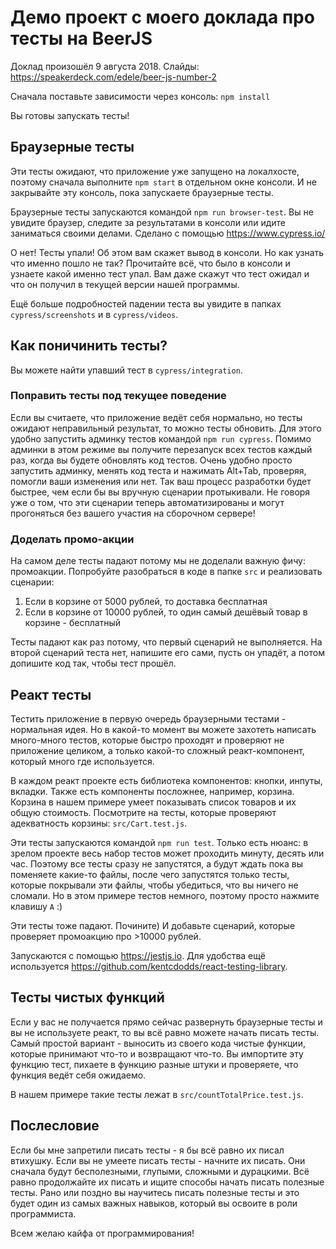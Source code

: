 # Демо проект с моего доклада про тесты на BeerJS

Доклад произошёл 9 августа 2018. Слайды: https://speakerdeck.com/edele/beer-js-number-2

Сначала поставьте зависимости через консоль: `npm install`

Вы готовы запускать тесты!

## Браузерные тесты

Эти тесты ожидают, что приложение уже запущено на локалхосте, поэтому сначала выполните `npm start` в отдельном окне консоли. И не закрывайте эту консоль, пока запускаете браузерные тесты.

Браузерные тесты запускаются командой `npm run browser-test`. Вы не увидите браузер, следите за результатами в консоли или идите заниматься своими делами. Сделано с помощью https://www.cypress.io/

О нет! Тесты упали! Об этом вам скажет вывод в консоли. Но как узнать что именно пошло не так? Прочитайте всё, что было в консоли и узнаете какой именно тест упал. Вам даже скажут что тест ожидал и что он получил в текущей версии нашей программы.

Ещё больше подробностей падении теста вы увидите в папках `cypress/screenshots` и в `cypress/videos`.

## Как поничинить тесты?

Вы можете найти упавший тест в `cypress/integration`.

### Поправить тесты под текущее поведение

Если вы считаете, что приложение ведёт себя нормально, но тесты ожидают неправильный результат, то можно тесты обновить. Для этого удобно запустить админку тестов командой `npm run cypress`. Помимо админки в этом режиме вы получите перезапуск всех тестов каждый раз, когда вы будете обновлять код тестов. Очень удобно просто запустить админку, менять код теста и нажимать Alt+Tab, проверяя, помогли ваши изменения или нет. Так ваш процесс разработки будет быстрее, чем если бы вы вручную сценарии протыкивали. Не говоря уже о том, что эти сценарии теперь автоматизированы и могут прогоняться без вашего участия на сборочном сервере!

### Доделать промо-акции

На самом деле тесты падают потому мы не доделали важную фичу: промоакции. Попробуйте разобраться в коде в папке `src` и реализовать сценарии:

1. Если в корзине от 5000 рублей, то доставка бесплатная
2. Если в корзине от 10000 рублей, то один самый дешёвый товар в корзине - бесплатный

Тесты падают как раз потому, что первый сценарий не выполняется. На второй сценарий теста нет, напишите его сами, пусть он упадёт, а потом допишите код так, чтобы тест прошёл.

## Реакт тесты

Тестить приложение в первую очередь браузерными тестами - нормальная идея. Но в какой-то момент вы можете захотеть написать много-много тестов, которые быстро проходят и проверяют не приложение целиком, а только какой-то сложный реакт-компонент, который много где используется.

В каждом реакт проекте есть библиотека компонентов: кнопки, инпуты, вкладки. Также есть компоненты посложнее, например, корзина. Корзина в нашем примере умеет показывать список товаров и их общую стоимость. Посмотрите на тесты, которые проверяют адекватность корзины: `src/Cart.test.js`.

Эти тесты запускаются командой `npm run test`. Только есть нюанс: в зрелом проекте весь набор тестов может проходить минуту, десять или час. Поэтому все тесты сразу не запустятся, а будут ждать пока вы поменяете какие-то файлы, после чего запустятся только тесты, которые покрывали эти файлы, чтобы убедиться, что вы ничего не сломали. Но в этом примере тестов немного, поэтому просто нажмите клавишу `A` :)

Эти тесты тоже падают. Почините) И добавьте сценарий, которые проверяет промоакцию про >10000 рублей.

Запускаются с помощью https://jestjs.io. Для удобства ещё используется https://github.com/kentcdodds/react-testing-library.

## Тесты чистых функций

Если у вас не получается прямо сейчас развернуть браузерные тесты и вы не используете реакт, то вы всё равно можете начать писать тесты. Самый простой вариант - выносить из своего кода чистые функции, которые принимают что-то и возвращают что-то. Вы импортите эту функцию тест, пихаете в функцию разные штуки и проверяете, что функция ведёт себя ожидаемо.

В нашем примере такие тесты лежат в `src/countTotalPrice.test.js`.

## Послесловие

Если бы мне запретили писать тесты - я бы всё равно их писал втихушку. Если вы не умеете писать тесты - начните их писать. Они сначала будут бесполезными, глупыми, сложными и дурацкими. Всё равно продолжайте их писать и ищите способы начать писать полезные тесты. Рано или поздно вы научитесь писать полезные тесты и это будет один из самых важных навыков, который вы освоите в роли программиста.

Всем желаю кайфа от программирования!
